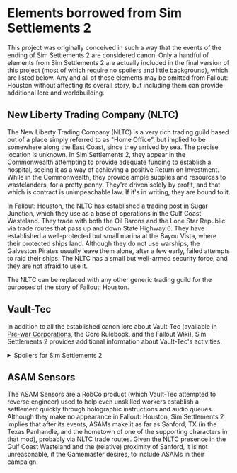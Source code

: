 # Elements borrowed from Sim Settlements 2
This project was originally conceived in such a way that the events of the ending of Sim Settlements 2 are considered canon. Only a handful of elements from Sim Settlements 2 are actually included in the final version of this project (most of which require no spoilers and little background), which are listed below. Any and all of these elements may be omitted from Fallout: Houston without affecting its overall story, but including them can provide additional lore and worldbuilding.

## New Liberty Trading Company (NLTC)
The New Liberty Trading Company (NLTC) is a very rich trading guild based out of a place simply referred to as "Home Office", but implied to be somewhere along the East Coast, since they arrived by sea. The precise location is unknown. In Sim Settlements 2, they appear in the Commonwealth attempting to provide adequate funding to establish a hospital, seeing it as a way of achieving a positive Return on Investment. While in the Commonwealth, they provide ample supplies and resources to wastelanders, for a pretty penny. They're driven solely by profit, and that which is contract is unimpeachable law. If it's in writing, they are bound to it.

In Fallout: Houston, the NLTC has established a trading post in Sugar Junction, which they use as a base of operations in the Gulf Coast Wasteland. They trade with both the Oil Barons and the Lone Star Republic via trade routes that pass up and down State Highway 6. They have established a well-protected but small marina at the Bayou Vista, where their protected ships land. Although they do not use warships, the Galveston Pirates usually leave them alone, after a few early, failed attempts to raid their ships. The NLTC has a small but well-armed security force, and they are not afraid to use it.

The NLTC can be replaced with any other generic trading guild for the purposes of the story of Fallout: Houston.

## Vault-Tec
In addition to all the established canon lore about Vault-Tec (available in [Pre-war Corporations](./companies.md#vault-tec), the Core Rulebook, and the Fallout Wiki), Sim Settlements 2 provides additional information about Vault-Tec's activities:

<details>
    <summary>Spoilers for Sim Settlements 2</summary>

<p>
    Established canon shows that Vault-Tec implemented the Vault program (Project Safehouse) to study human behavior in preparation for manned deep-space missions. In Sim Settlements 2, Vault-Tec, led by CEO Ms. St. James, also established a moonbase named Luna Colony as part of this initiative, where several Vault-Tec officials and engineers now reside. It is implied that they landed before the Great War. After the bombs fell, communications from the Moon were broken with all of their Vaults. Because of how hastily Vault-Tec was forced to evacuate to the Moon, Luna Colony was not complete, and faced constant disrepair. Without the resources to repair the colony and maintain full life support, those on the base were forced into rotations of cryogenic stasis, with only a minimal crew awake at any given time. As a result, those onboard are actually the original crew sent before the Great War. 
    </p>
<p>
    At the end of Sim Settlements 2, because of the results of the player and supporting characters constructing a certain broadcaster and taking control of a certain satellite array, Vault-Tec personnel on the moon are able to exploit the player's radio showing they've re-established some communication with Earth.
    </p>
<p>
    In Fallout: Houston, the second (secret) Delta XII launch to the Moon after the bombs fell was actually the final re-supply mission to Luna Colony, put into motion by Vault-Tec and Enclave agents within the United States Space Administration. Additionally, Vault-Tec's re-establishing contact with Earth is one of the events that triggers the Enclave's sleeper cell within the Spaceport Survivors to begin their plans. If desired, this story beat can either be used, or some other reason for the Delta XII launch can be used. Additionally, other reasons also influence the Enclave's emergence within the Spaceport Survivors, so that point can be ignored.
</p>

</details>

## ASAM Sensors
The ASAM Sensors are a RobCo product (which Vault-Tec attempted to reverse engineer) used to help even unskilled workers establish a settlement quickly through holographic instructions and audio queues. Although they make no appearance in Fallout: Houston, Sim Settlements 2 implies that after its events, ASAMs make it as far as Sanford, TX (in the Texas Panhandle, and the hometown of one of the supporting characters in that mod), probably via NLTC trade routes. Given the NLTC presence in the Gulf Coast Wasteland and the (relative) proximity of Sanford, it is not unreasonable, if the Gamemaster desires, to include ASAMs in their campaign.